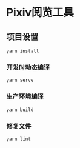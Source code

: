 # Pixiv阅览工具

## 项目设置
```
yarn install
```

### 开发时动态编译
```
yarn serve
```

### 生产环境编译
```
yarn build
```

### 修复文件
```
yarn lint
```
